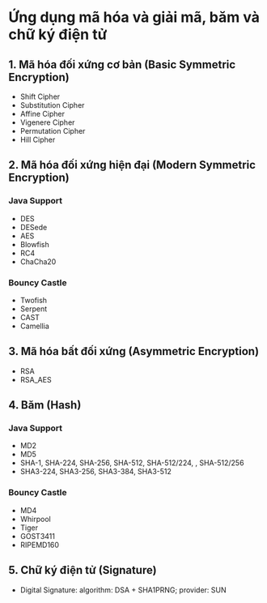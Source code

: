 # Ứng dụng mã hóa và giải mã, băm và chữ ký điện tử
## 1. Mã hóa đối xứng cơ bản (Basic Symmetric Encryption)
>
- Shift Cipher
- Substitution Cipher
- Affine Cipher
- Vigenere Cipher
- Permutation Cipher
- Hill Cipher

## 2. Mã hóa đối xứng hiện đại (Modern Symmetric Encryption)
>
### Java Support
- DES
- DESede
- AES
- Blowfish
- RC4
- ChaCha20
>
### Bouncy Castle
- Twofish
- Serpent
- CAST
- Camellia

## 3. Mã hóa bất đối xứng (Asymmetric Encryption)
>
- RSA
- RSA_AES

## 4. Băm (Hash)
>
### Java Support
- MD2
- MD5
- SHA-1, SHA-224, SHA-256, SHA-512, SHA-512/224, , SHA-512/256
- SHA3-224, SHA3-256, SHA3-384, SHA3-512
>
### Bouncy Castle
- MD4
- Whirpool
- Tiger
- GOST3411
- RIPEMD160

## 5. Chữ ký điện tử (Signature)
>
- Digital Signature: algorithm: DSA + SHA1PRNG; provider: SUN
